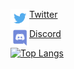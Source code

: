 <a     align="left" href="https://twitter.com/yemixzy">
  <img align="left" src="https://github.com/yemix/yemix/blob/main/TwitterLogo.png?raw=true" height="30px" width="30px"/>
  <p   align="left">Twitter</p>
</a>

<a     align="left" href="https://discord.com/users/699407455926485064">
  <img align="left" src="https://github.com/yemix/yemix/blob/main/DiscordLogo.png?raw=true" height="30px" width="30px"/>
  <p   align="left">Discord</p>
</a>

[![Top Langs](https://github-readme-stats.vercel.app/api/top-langs/?username=yemix&layout=compact&theme=radical)](https://github.com/anuraghazra/github-readme-stats)
